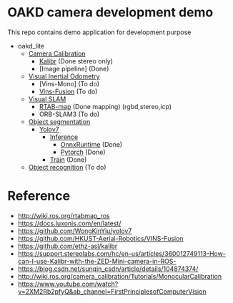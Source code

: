 # OAKD camera development demo

This repo contains demo application for development purpose

* oakd_lite
    * [Camera Calibration](/oakd_lite/camera_calibration)
        * [Kalibr](/oakd_lite/camera_calibration/Kalibr) (Done stereo only)
        * [Image pipeline] (Done)
    * [Visual Inertial Odometry](/oakd_lite/visual_inertial_odometry)
        * [Vins-Mono] (To do)
        * [Vins-Fusion](/oakd_lite/visual_inertial_odometry/VINS-Fusion) (To do)
    * [Visual SLAM](/oakd_lite/visual_slam)
        * [RTAB-map](/oakd_lite/visual_slam/rtabmap) (Done mapping) (rgbd,stereo,icp)
        * ORB-SLAM3 (To do)
    * [Object segmentation](/oakd_lite/object_segmentation)
        * [Yolov7](/oakd_lite/object_segmentation/yolov7)
            * [Inference](/oakd_lite/object_segmentation/yolov7/inference)
                * [OnnxRuntime](/oakd_lite/object_segmentation/yolov7/inference/OnnxRuntime) (Done)
                * [Pytorch](/oakd_lite/object_segmentation/yolov7/inference/Pytorch) (Done)
            * [Train](/oakd_lite/object_segmentation/yolov7/train) (Done)
    * [Object recognition](/oakd_lite/object_recognition) (To do)


# Reference
- http://wiki.ros.org/rtabmap_ros
- https://docs.luxonis.com/en/latest/
- https://github.com/WongKinYiu/yolov7
- https://github.com/HKUST-Aerial-Robotics/VINS-Fusion
- https://github.com/ethz-asl/kalibr
- https://support.stereolabs.com/hc/en-us/articles/360012749113-How-can-I-use-Kalibr-with-the-ZED-Mini-camera-in-ROS-
- https://blog.csdn.net/sunqin_csdn/article/details/104874374/
- http://wiki.ros.org/camera_calibration/Tutorials/MonocularCalibration
- https://www.youtube.com/watch?v=2XM2Rb2pfyQ&ab_channel=FirstPrinciplesofComputerVision


